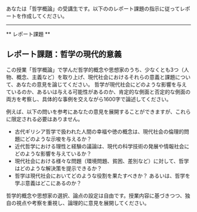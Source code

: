 あなたは「哲学概論」の受講生です。以下ののレポート課題の指示に従ってレポートを作成してください。

---------------------------------------
** レポート課題 **

## レポート課題：哲学の現代的意義

この授業「哲学概論」で学んだ哲学的概念や思想家のうち、少なくとも3つ（人物、概念、主義など）を取り上げ、現代社会におけるそれらの意義と課題について、あなたの意見を論じてください。  哲学が現代社会にどのような影響を与えているのか、あるいは与える可能性があるのか、肯定的な側面と否定的な側面の両方を考察し、具体的な事例を交えながら1600字で論述してください。

例えば、以下の問いを参考にあなたの意見を展開することができますが、これらに限定される必要はありません。

* 古代ギリシア哲学で扱われた人間の幸福や徳の概念は、現代社会の倫理的問題にどのような示唆を与えるか？
* 近代哲学における理性と経験の議論は、現代の科学技術の発展や情報社会にどのような影響を与えているか？
* 現代社会における様々な問題（環境問題、貧困、差別など）に対して、哲学はどのような解決策を提示できるか？
* 哲学は現代社会においてどのような役割を果たすべきか？ あるいは、哲学を学ぶ意義はどこにあるのか？


哲学的概念や思想家の選択、論点の設定は自由です。授業内容に基づきつつ、独自の視点や考察を重視し、論理的に意見を展開してください。
